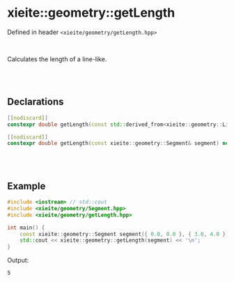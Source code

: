 # xieite::geometry::getLength
Defined in header `<xieite/geometry/getLength.hpp>`

<br/>

Calculates the length of a line-like.

<br/><br/>

## Declarations
```cpp
[[nodiscard]]
constexpr double getLength(const std::derived_from<xieite::geometry::LineLike> auto&) noexcept;
```
```cpp
[[nodiscard]]
constexpr double getLength(const xieite::geometry::Segment& segment) noexcept;
```

<br/><br/>

## Example
```cpp
#include <iostream> // std::cout
#include <xieite/geometry/Segment.hpp>
#include <xieite/geometry/getLength.hpp>

int main() {
	const xieite::geometry::Segment segment({ 0.0, 0.0 }, { 3.0, 4.0 });
	std::cout << xieite::geometry::getLength(segment) << '\n';
}
```
Output:
```
5
```
